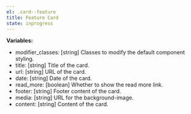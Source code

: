```yaml
---
el: .card--feature
title: Feature Card
state: inprogress
---
```


__Variables:__
* modifier_classes: [string] Classes to modify the default component styling.
* title: [string] Title of the card.
* url: [string] URL of the card.
* date: [string] Date of the card.
* read_more: [boolean] Whether to show the read more link.
* footer: [string] Footer content of the card.
* media: [string] URL for the background-image.
* content: [string] Content of the card.
